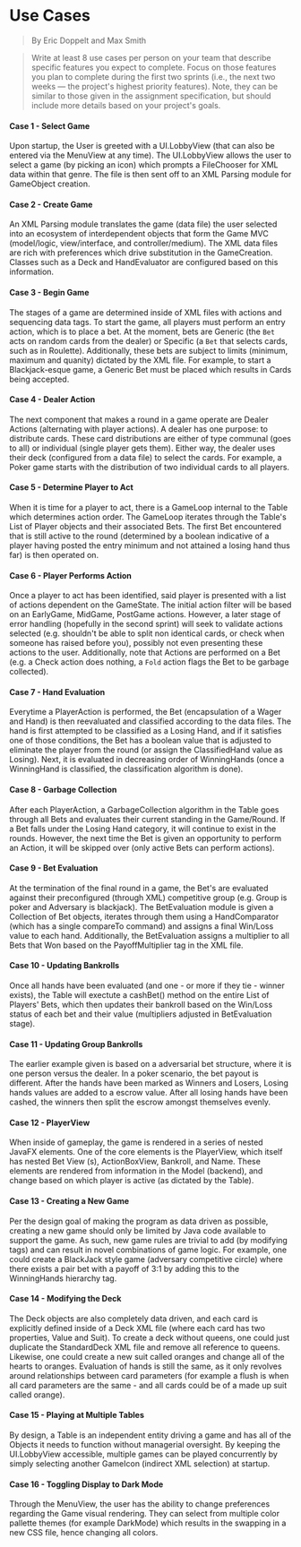 # Use Cases
> By Eric Doppelt and Max Smith

> Write at least 8 use cases per person on your team that describe specific features you expect to complete. Focus on those features you plan to complete during the first two sprints (i.e., the next two weeks — the project's highest priority features). Note, they can be similar to those given in the assignment specification, but should include more details based on your project's goals.


#### Case 1 - Select Game
Upon startup, the User is greeted with a UI.LobbyView (that can also be entered via the MenuView at any time). The UI.LobbyView allows the user to select a game (by picking an icon) which prompts a FileChooser for XML data within that genre. The file is then sent off to an XML Parsing module for GameObject creation. 

#### Case 2 - Create Game
An XML Parsing module translates the game (data file) the user selected into an ecosystem of interdependent objects that form the Game MVC (model/logic, view/interface, and controller/medium). The XML data files are rich with preferences which drive substitution in the GameCreation. Classes such as a Deck and HandEvaluator are configured based on this information.


#### Case 3 - Begin Game
The stages of a game are determined inside of XML files with actions and sequencing data tags. To start the game, all players must perform an entry action, which is to place a bet. At the moment, bets are Generic (the `Bet` acts on random cards from the dealer) or Specific (a `Bet` that selects cards, such as in Roulette). Additionally, these bets are subject to limits (minimum, maximum and quanity) dictated by the XML file. For example, to start a Blackjack-esque game, a Generic Bet must be placed which results in Cards being accepted.

#### Case 4 - Dealer Action
The next component that makes a round in a game operate are Dealer Actions (alternating with player actions). A dealer has one purpose: to distribute cards. These card distributions are either of type communal (goes to all) or individual (single player gets them). Either way, the dealer uses their deck (configured from a data file) to select the cards. For example, a Poker game starts with the distribution of two individual cards to all players.

#### Case 5 - Determine Player to Act
When it is time for a player to act, there is a GameLoop internal to the Table which determines action order. The GameLoop iterates through the Table's List of Player objects and their associated Bets. The first Bet encountered that is still active to the round (determined by a boolean indicative of a player having posted the entry minimum and not attained a losing hand thus far) is then operated on.

#### Case 6 - Player Performs Action
Once a player to act has been identified, said player is presented with a list of actions dependent on the GameState. The initial action filter will be based on an EarlyGame, MidGame, PostGame actions. However, a later stage of error handling (hopefully in the second sprint) will seek to validate actions selected (e.g. shouldn't be able to split non identical cards, or check when someone has raised before you), possibly not even presenting these actions to the user. Additionally, note that Actions are performed on a Bet (e.g. a Check action does nothing, a `Fold` action flags the Bet to be garbage collected).

#### Case 7 - Hand Evaluation
Everytime a PlayerAction is performed, the Bet (encapsulation of a Wager and Hand) is then reevaluated and classified   according to the data files. The hand is first attempted to be classified as a Losing Hand, and if it satisfies one of those conditions, the Bet has a boolean value that is adjusted to eliminate the player from the round (or assign the ClassifiedHand value as Losing). Next, it is evaluated in decreasing order of WinningHands (once a WinningHand is classified, the classification algorithm is done).

#### Case 8 - Garbage Collection
After each PlayerAction, a GarbageCollection algorithm in the Table goes through all Bets and evaluates their current standing in the Game/Round. If a Bet falls under the Losing Hand category, it will continue to exist in the rounds. However, the next time the Bet is given an opportunity to perform an Action, it will be skipped over (only active Bets can perform actions).

#### Case 9 - Bet Evaluation
At the termination of the final round in a game, the Bet's are evaluated against their preconfigured (through XML) competitive group (e.g. Group is poker and Adversary is blackjack). The BetEvaluation module is given a Collection of Bet objects, iterates through them using a HandComparator (which has a single compareTo command) and assigns a final Win/Loss value to each hand.  Additionally, the BetEvaluation assigns a multiplier to all Bets that Won based on the PayoffMultiplier tag in the XML file.

#### Case 10 - Updating Bankrolls
Once all hands have been evaluated (and one - or more if they tie - winner exists), the Table will exectute a cashBet() method on the entire List of Players' Bets, which then updates their bankroll based on the Win/Loss status of each bet and their value (multipliers adjusted in BetEvaluation stage).

#### Case 11 - Updating Group Bankrolls
The earlier example given is based on a adversarial bet structure, where it is one person versus the dealer. In a poker scenario, the bet payout is different. After the hands have been marked as Winners and Losers, Losing hands values are added to a escrow value. After all losing hands have been cashed, the winners then split the escrow amongst themselves evenly.

#### Case 12 - PlayerView
When inside of gameplay, the game is rendered in a series of nested  JavaFX elements. One of the core elements is the PlayerView, which itself has nested Bet View (s), ActionBoxView, Bankroll, and Name. These elements are rendered from information in the Model (backend), and change based on which player is active (as dictated by the Table).

#### Case 13 - Creating a New Game
Per the design goal of making the program as data driven as possible, creating a new game should only be limited by Java code available to support the game. As such, new game rules are trivial to add (by modifying tags) and can result in novel combinations of game logic. For example, one could create a BlackJack style game (adversary competitive circle) where there exists a pair bet with a payoff of 3:1 by adding this to the WinningHands hierarchy tag.

#### Case 14 - Modifying the Deck
The Deck objects are also completely data driven, and each card is explicitly defined inside of a Deck XML file (where each card has two properties, Value and Suit). To create a deck without queens, one could just duplicate the StandardDeck XML file and remove all reference to queens. Likewise, one could create a new suit called oranges and change all of the hearts to oranges. Evaluation of hands is still the same, as it only revolves around relationships between card parameters (for example a flush is when all card parameters are the same - and all cards could be of a made up suit called orange).

#### Case 15 - Playing at Multiple Tables
By design, a Table is an independent entity driving a game and has all of the Objects it needs to function without managerial oversight. By keeping the UI.LobbyView accessible, multiple games can be played concurrently by simply selecting another GameIcon (indirect XML selection) at startup.

#### Case 16 - Toggling Display to Dark Mode
Through the MenuView, the user has the ability to change preferences regarding the Game visual rendering. They can select from multiple color pallette themes (for example DarkMode) which results in the swapping in a new CSS file, hence changing all colors.